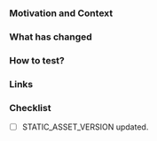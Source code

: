### Motivation and Context
<!--- Why is this change required? What problem does it solve? -->

### What has changed
<!--- What code changes has been made -->
<!--- Has there been any refactoring -->
<!--- What tests have been written -->

### How to test?
<!--- Describe in detail how you tested your changes. -->
<!--- Include details of your testing environment, and the tests you ran to see how your change affects other areas of the code, etc. -->
<!--- Are there any automated tests that mean changes don't need to be manually changed -->

### Links
<!--- Add any links to issues (trello, github issues) -->
<!--- Links to any documentation -->
<!--- Links to any related PRs -->

### Checklist

* [ ] STATIC_ASSET_VERSION updated.